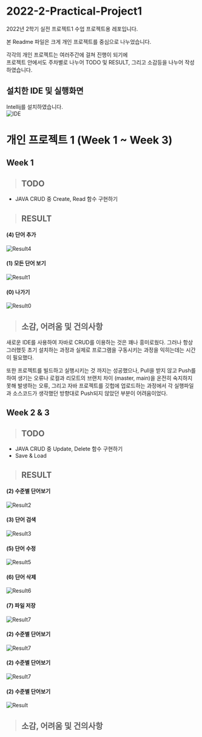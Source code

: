 # 2022-2-Practical-Project1
2022년 2학기 실전 프로젝트1 수업 프로젝트용 레포입니다.  

본 Readme 파일은 크게 개인 프로젝트를 중심으로 나누었습니다.  
  
각각의 개인 프로젝트는 여러주간에 걸쳐 진행이 되기에  
프로젝트 안에서도 주차별로 나누어 TODO 및 RESULT, 그리고 소감등을 나누어 작성하였습니다.  

## 설치한 IDE 및 실행화면
Intellij를 설치하였습니다.  
![IDE](https://github.com/Jeremy-0204/2022-2-Practical-Project1/blob/main/screenshots/IDE.png)

# 개인 프로젝트 1 (Week 1 ~ Week 3)
## Week 1
> ## TODO
- JAVA CRUD 중 Create, Read 함수 구현하기

> ## RESULT
#### (4) 단어 추가  
![Result4](https://github.com/Jeremy-0204/2022-2-Practical-Project1/blob/main/screenshots/4.%20%EB%8B%A8%EC%96%B4%EC%B6%94%EA%B0%80.png)  
#### (1) 모든 단어 보기  
![Result1](https://github.com/Jeremy-0204/2022-2-Practical-Project1/blob/main/screenshots/1.%20%EB%AA%A8%EB%93%A0%EB%8B%A8%EC%96%B4%EC%A1%B0%ED%9A%8C.png)  
#### (0) 나가기  
![Result0](https://github.com/Jeremy-0204/2022-2-Practical-Project1/blob/main/screenshots/0.%20%EB%82%98%EA%B0%80%EA%B8%B0.png)  

> ## 소감, 어려움 및 건의사항
새로운 IDE를 사용하여 자바로 CRUD를 이용하는 것은 꽤나 흥미로웠다. 그러나 항상 그러했듯 초기 설치하는 과정과 실제로 프로그램을 구동시키는 과정을 익히는데는 시간이 필요했다.  
  
또한 프로젝트를 빌드하고 실행시키는 것 까지는 성공했으나, Pull을 받지 않고 Push를 하여 생기는 오류나 로컬과 리모트의 브랜치 차이 (master, main)을 온전히 숙지하지 못해 발생하는 오류, 그리고 자바 프로젝트를 깃헙에 업로드하는 과정에서 각 실행파일과 소스코드가 생각했던 방향대로 Push되지 않았던 부분이 어려움이었다. 

## Week 2 & 3
> ## TODO
- JAVA CRUD 중 Update, Delete 함수 구현하기
- Save & Load 

> ## RESULT
#### (2) 수준별 단어보기
![Result2](https://github.com/Jeremy-0204/2022-2-Practical-Project1/blob/main/screenshots/2.%20%EC%88%98%EC%A4%80%EB%B3%84%20%EB%8B%A8%EC%96%B4%EB%B3%B4%EA%B8%B0.png)
#### (3) 단어 검색
![Result3](https://github.com/Jeremy-0204/2022-2-Practical-Project1/blob/main/screenshots/3.%20%EB%8B%A8%EC%96%B4%20%EA%B2%80%EC%83%89.png)
#### (5) 단어 수정
![Result5](https://github.com/Jeremy-0204/2022-2-Practical-Project1/blob/main/screenshots/5.%20%EB%8B%A8%EC%96%B4%20%EC%88%98%EC%A0%95.png)
#### (6) 단어 삭제
![Result6](https://github.com/Jeremy-0204/2022-2-Practical-Project1/blob/main/screenshots/6.%20%EB%8B%A8%EC%96%B4%20%EC%82%AD%EC%A0%9C.png)
#### (7) 파일 저장
![Result7](https://github.com/Jeremy-0204/2022-2-Practical-Project1/blob/main/screenshots/7.%20%ED%8C%8C%EC%9D%BC%EC%A0%80%EC%9E%A5.png)
#### (2) 수준별 단어보기
![Result7]()
#### (2) 수준별 단어보기
![Result7]()
#### (2) 수준별 단어보기
![Result]()
> ## 소감, 어려움 및 건의사항
